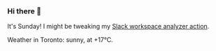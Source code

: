 ### Hi there :wave:

It's Sunday! I might be tweaking my [Slack workspace analyzer action](https://github.com/bewuethr/slack-analyzer).

Weather in Toronto: sunny, at +17°C.
